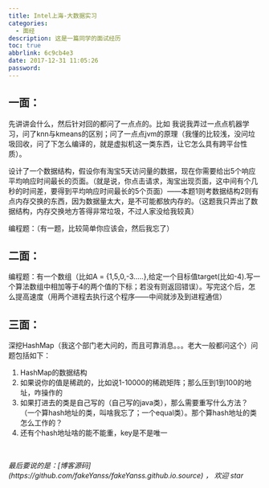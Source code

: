 ```yaml
---
title: Intel上海-大数据实习
categories:
  - 面经
description: 这是一篇同学的面试经历
toc: true
abbrlink: 6c9cb4e3
date: 2017-12-31 11:05:26
password:
---
```


## 一面：

先讲讲会什么，然后针对回的都问了一点点的。比如 我说我弄过一点点机器学习，问了knn与kmeans的区别；问了一点点jvm的原理（我懂的比较浅，没问垃圾回收，问了下怎么编译的，就是虚拟机这一类东西，让它怎么具有跨平台性质）。

设计了一个数据结构，假设你有淘宝5天访问量的数据，现在你需要给出5个响应平均响应时间最长的页面。（就是说，你点击请求，淘宝出现页面，这中间有个几秒的时间差，要得到平均响应时间最长的5个页面）——本题1则考数据结构2则有点内存交换的东西，因为数据量太大，是不可能都放内存的。（这题我只弄出了数据结构，内存交换地方答得非常垃圾，不过人家没给我较真）

编程题：（有一题，比较简单你应该会，然后我忘了）

## 二面：

编程题：有一个数组（比如A = {1,5,0,-3…..},给定一个目标值target(比如-4).写一个算法数组中相加等于4的两个值的下标；若没有则返回错误）。写完这个后，怎么提高速度（用两个进程去执行这个程序——中间就涉及到进程通信）

## 三面：

深挖HashMap（我这个部门老大问的，而且可靠消息。。。老大一般都问这个）问题包括如下：

1. HashMap的数据结构
2. 如果说你的值是稀疏的，比如说1-10000的稀疏矩阵；那么压到1到100的地址，咋操作的
3. 如果打进去的类是自己写的（自己写的java类），那么需要重写什么方法？（一个算hash地址的类，叫啥我忘了；一个equal类）。那个算hash地址的类怎么工作的？
4. 还有个hash地址啥的能不能重，key是不是唯一

<br>

<p id="div-border-top-green"><i>最后要说的是：[博客源码](https://github.com/fakeYanss/fakeYanss.github.io.source) ， 欢迎 star</i></p>